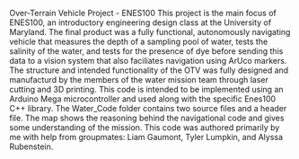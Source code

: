 Over-Terrain Vehicle Project - ENES100
This project is the main focus of ENES100, an introductory engineering design class at the University of Maryland. The final product was a fully functional, autonomously navigating vehicle that measures the depth of a sampling pool of water, tests the salinity of the water, and tests for the presence of dye before sending this data to a vision system that also faciliates navigation using ArUco markers. The structure and intended functionality of the OTV was fully designed and manufacturd by the members of the water mission team through laser cutting and 3D printing. This code is intended to be implemented using an Arduino Mega microcontroller and used along with the specific Enes100 C++ library. The Water_Code folder contains two source files and a header file. The map shows the reasoning behind the navigational code and gives some understanding of the mission.
This code was authored primarily by me with help from groupmates: Liam Gaumont, Tyler Lumpkin, and Alyssa Rubenstein.
